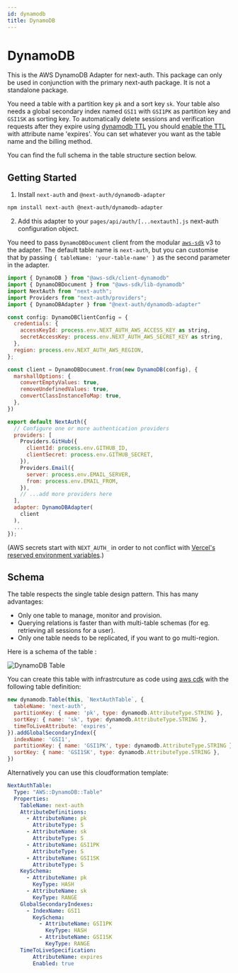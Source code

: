 ```yaml
---
id: dynamodb
title: DynamoDB
---
```


# DynamoDB

This is the AWS DynamoDB Adapter for next-auth. This package can only be used in conjunction with the primary next-auth package. It is not a standalone package.

You need a table with a partition key `pk` and a sort key `sk`. Your table also needs a global secondary index named `GSI1` with `GSI1PK` as partition key and `GSI1SK` as sorting key. To automatically delete sessions and verification requests after they expire using [dynamodb TTL](https://docs.aws.amazon.com/amazondynamodb/latest/developerguide/TTL.html) you should [enable the TTL](https://docs.aws.amazon.com/amazondynamodb/latest/developerguide/time-to-live-ttl-how-to.html) with attribute name 'expires'. You can set whatever you want as the table name and the billing method. 

You can find the full schema in the table structure section below.

## Getting Started

1. Install `next-auth` and `@next-auth/dynamodb-adapter`

```bash npm2yarn
npm install next-auth @next-auth/dynamodb-adapter
```

2. Add this adapter to your `pages/api/auth/[...nextauth].js` next-auth configuration object.

You need to pass `DynamoDBDocument` client from the modular [`aws-sdk`](https://docs.aws.amazon.com/sdk-for-javascript/v3/developer-guide/dynamodb-example-dynamodb-utilities.html) v3 to the adapter.
The default table name is `next-auth`, but you can customise that by passing `{ tableName: 'your-table-name' }` as the second parameter in the adapter.

```javascript title="pages/api/auth/[...nextauth].js"
import { DynamoDB } from "@aws-sdk/client-dynamodb"
import { DynamoDBDocument } from "@aws-sdk/lib-dynamodb"
import NextAuth from "next-auth";
import Providers from "next-auth/providers";
import { DynamoDBAdapter } from "@next-auth/dynamodb-adapter"

const config: DynamoDBClientConfig = {
  credentials: {
    accessKeyId: process.env.NEXT_AUTH_AWS_ACCESS_KEY as string,
    secretAccessKey: process.env.NEXT_AUTH_AWS_SECRET_KEY as string,
  },
  region: process.env.NEXT_AUTH_AWS_REGION,
};

const client = DynamoDBDocument.from(new DynamoDB(config), {
  marshallOptions: {
    convertEmptyValues: true,
    removeUndefinedValues: true,
    convertClassInstanceToMap: true,
  },
})

export default NextAuth({
  // Configure one or more authentication providers
  providers: [
    Providers.GitHub({
      clientId: process.env.GITHUB_ID,
      clientSecret: process.env.GITHUB_SECRET,
    }),
    Providers.Email({
      server: process.env.EMAIL_SERVER,
      from: process.env.EMAIL_FROM,
    }),
    // ...add more providers here
  ],
  adapter: DynamoDBAdapter(
    client
  ),
  ...
});
```

(AWS secrets start with `NEXT_AUTH_` in order to not conflict with [Vercel's reserved environment variables](https://vercel.com/docs/environment-variables#reserved-environment-variables).)

## Schema

The table respects the single table design pattern. This has many advantages:

- Only one table to manage, monitor and provision.
- Querying relations is faster than with multi-table schemas (for eg. retrieving all sessions for a user).
- Only one table needs to be replicated, if you want to go multi-region.

Here is a schema of the table :

![DynamoDB Table](https://i.imgur.com/hGZtWDq.png)

You can create this table with infrastrcuture as code using [aws cdk](https://github.com/aws/aws-cdk) with the following table definition:

```javascript title=stack.ts
new dynamodb.Table(this, `NextAuthTable`, {
  tableName: 'next-auth',
  partitionKey: { name: 'pk', type: dynamodb.AttributeType.STRING },
  sortKey: { name: 'sk', type: dynamodb.AttributeType.STRING },
  timeToLiveAttribute: 'expires',
}).addGlobalSecondaryIndex({
  indexName: 'GSI1',
  partitionKey: { name: 'GSI1PK', type: dynamodb.AttributeType.STRING },
  sortKey: { name: 'GSI1SK', type: dynamodb.AttributeType.STRING },
})
```

Alternatively you can use this cloudformation template:

```yaml title=cloudformation.yaml
NextAuthTable:
  Type: "AWS::DynamoDB::Table"
  Properties:
    TableName: next-auth
    AttributeDefinitions:
      - AttributeName: pk
        AttributeType: S
      - AttributeName: sk
        AttributeType: S
      - AttributeName: GSI1PK
        AttributeType: S
      - AttributeName: GSI1SK
        AttributeType: S
    KeySchema:
      - AttributeName: pk
        KeyType: HASH
      - AttributeName: sk
        KeyType: RANGE
    GlobalSecondaryIndexes:
      - IndexName: GSI1
        KeySchema:
          - AttributeName: GSI1PK
            KeyType: HASH
          - AttributeName: GSI1SK
            KeyType: RANGE
    TimeToLiveSpecification:
        AttributeName: expires
        Enabled: true
```
